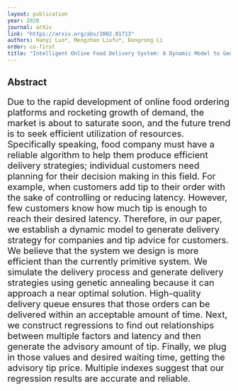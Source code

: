 ```yaml
---
layout: publication
year: 2020
journal: arXiv
link: "https://arxiv.org/abs/2002.01713"
authors: Hanyi Luo*, Mengzhan Liufu*, Dongrong Li
order: co-first
title: "Intelligent Online Food Delivery System: A Dynamic Model to Generate Delivery Strategy and Tip Advice"
---
```

## Abstract 
<div style="font-size: 20px;">
    <p>
    Due to the rapid development of online food ordering platforms and rocketing growth of demand, the market is about to saturate soon, and the future trend is to seek efficient utilization of resources. Specifically speaking, food company must have a reliable algorithm to help them produce efficient delivery strategies; individual customers need planning for their decision making in this field. For example, when customers add tip to their order with the sake of controlling or reducing latency. However, few customers know how much tip is enough to reach their desired latency. Therefore, in our paper, we establish a dynamic model to generate delivery strategy for companies and tip advice for customers. We believe that the system we design is more efficient than the currently primitive system. We simulate the delivery process and generate delivery strategies using genetic annealing because it can approach a near optimal solution. High-quality delivery queue ensures that those orders can be delivered within an acceptable amount of time. Next, we construct regressions to find out relationships between multiple factors and latency and then generate the advisory amount of tip. Finally, we plug in those values and desired waiting time, getting the advisory tip price. Multiple indexes suggest that our regression results are accurate and reliable.
    </p>
</div>